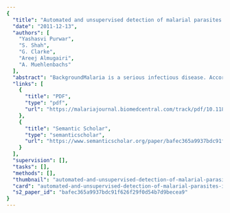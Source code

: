 ```yaml
---
{
  "title": "Automated and unsupervised detection of malarial parasites in microscopic images",
  "date": "2011-12-13",
  "authors": [
    "Yashasvi Purwar",
    "S. Shah",
    "G. Clarke",
    "Areej Almugairi",
    "A. Muehlenbachs"
  ],
  "abstract": "BackgroundMalaria is a serious infectious disease. According to the World Health Organization, it is responsible for nearly one million deaths each year. There are various techniques to diagnose malaria of which manual microscopy is considered to be the gold standard. However due to the number of steps required in manual assessment, this diagnostic method is time consuming (leading to late diagnosis) and prone to human error (leading to erroneous diagnosis), even in experienced hands. The focus of this study is to develop a robust, unsupervised and sensitive malaria screening technique with low material cost and one that has an advantage over other techniques in that it minimizes human reliance and is, therefore, more consistent in applying diagnostic criteria.MethodA method based on digital image processing of Giemsa-stained thin smear image is developed to facilitate the diagnostic process. The diagnosis procedure is divided into two parts; enumeration and identification. The image-based method presented here is designed to automate the process of enumeration and identification; with the main advantage being its ability to carry out the diagnosis in an unsupervised manner and yet have high sensitivity and thus reducing cases of false negatives.ResultsThe image based method is tested over more than 500 images from two independent laboratories. The aim is to distinguish between positive and negative cases of malaria using thin smear blood slide images. Due to the unsupervised nature of method it requires minimal human intervention thus speeding up the whole process of diagnosis. Overall sensitivity to capture cases of malaria is 100% and specificity ranges from 50-88% for all species of malaria parasites.ConclusionImage based screening method will speed up the whole process of diagnosis and is more advantageous over laboratory procedures that are prone to errors and where pathological expertise is minimal. Further this method provides a consistent and robust way of generating the parasite clearance curves.",
  "links": [
    {
      "title": "PDF",
      "type": "pdf",
      "url": "https://malariajournal.biomedcentral.com/track/pdf/10.1186/1475-2875-10-364"
    },
    {
      "title": "Semantic Scholar",
      "type": "semanticscholar",
      "url": "https://www.semanticscholar.org/paper/bafec365a9937bdc91f626f29f0d54b7d9becea9"
    }
  ],
  "supervision": [],
  "tasks": [],
  "methods": [],
  "thumbnail": "automated-and-unsupervised-detection-of-malarial-parasites-in-microscopic-images-thumb.jpg",
  "card": "automated-and-unsupervised-detection-of-malarial-parasites-in-microscopic-images-card.jpg",
  "s2_paper_id": "bafec365a9937bdc91f626f29f0d54b7d9becea9"
}
---
```


